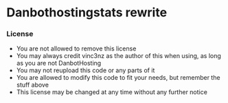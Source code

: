 # Danbothostingstats rewrite

### License
- You are not allowed to remove this license
- You may always credit vinc3nz as the author of this when using, as long as you are not DanbotHosting
- You may not reupload this code or any parts of it
- You are allowed to modify this code to fit your needs, but remember the stuff above
- This license may be changed at any time without any further notice
